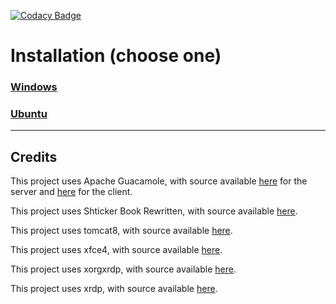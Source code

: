 [![Codacy Badge](https://api.codacy.com/project/badge/Grade/179cb6d6d0c64a19a69ab957eec8a565)](https://app.codacy.com/app/hadesnotatsujin/ttr-web?utm_source=github.com&utm_medium=referral&utm_content=powwu/ttr-web&utm_campaign=Badge_Grade_Dashboard)

# Installation (choose one)

### [Windows](https://github.com/powwu/ttr-web/wiki/Installation-(Windows))

### [Ubuntu](https://github.com/powwu/ttr-web/wiki/Installation-(Ubuntu))

****

## Credits

This project uses Apache Guacamole, with source available [here](https://github.com/apache/guacamole-server) for the server and [here](https://github.com/apache/guacamole-client) for the client.

This project uses Shticker Book Rewritten, with source available [here](https://github.com/madsciencecoder/Shticker-Book-Rewritten).

This project uses tomcat8, with source available [here](https://github.com/apache/tomcat).

This project uses xfce4, with source available [here](https://github.com/xfce-mirror).

This project uses xorgxrdp, with source available [here](https://github.com/neutrinolabs/xorgxrdp).

This project uses xrdp, with source available [here](https://github.com/neutrinolabs/xrdp).
